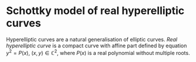 # Schottky model of real hyperelliptic curves

Hyperelliptic curves are a natural generalisation of elliptic curves. *Real hyperelliptic curve* is a compact curve with affine part defined by equation $y^2 = P(x),~(x,y)\in\mathbb{C}^2$, where $P(x)$ is a real polynomial without multiple roots.
